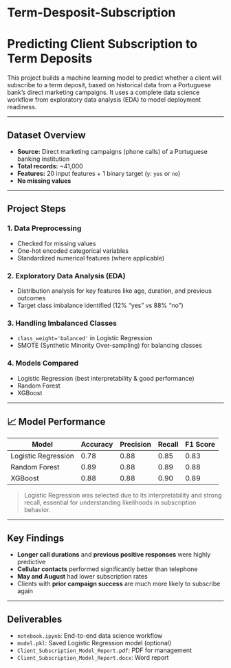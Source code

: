 # Term-Desposit-Subscription

# Predicting Client Subscription to Term Deposits

This project builds a machine learning model to predict whether a client will subscribe to a term deposit, based on historical data from a Portuguese bank’s direct marketing campaigns. It uses a complete data science workflow from exploratory data analysis (EDA) to model deployment readiness.

---

## Dataset Overview

- **Source:** Direct marketing campaigns (phone calls) of a Portuguese banking institution
- **Total records:** ~41,000
- **Features:** 20 input features + 1 binary target (`y`: `yes` or `no`)
- **No missing values**

---

## Project Steps

### 1. Data Preprocessing
- Checked for missing values
- One-hot encoded categorical variables
- Standardized numerical features (where applicable)

### 2. Exploratory Data Analysis (EDA)
- Distribution analysis for key features like age, duration, and previous outcomes
- Target class imbalance identified (12% “yes” vs 88% “no”)

### 3. Handling Imbalanced Classes
- `class_weight='balanced'` in Logistic Regression
- SMOTE (Synthetic Minority Over-sampling) for balancing classes

### 4. Models Compared
- Logistic Regression (best interpretability & good performance)
- Random Forest
- XGBoost

---

## 📈 Model Performance

| Model                | Accuracy | Precision | Recall | F1 Score |
|----------------------|----------|-----------|--------|----------|
| Logistic Regression  | 0.78     | 0.88      | 0.85   | 0.83     |
| Random Forest        | 0.89     | 0.88      | 0.89   | 0.88     |
| XGBoost              | 0.88     | 0.88      | 0.90   | 0.89     |

> Logistic Regression was selected due to its interpretability and strong recall, essential for understanding likelihoods in subscription behavior.

---

## Key Findings

- **Longer call durations** and **previous positive responses** were highly predictive
- **Cellular contacts** performed significantly better than telephone
- **May and August** had lower subscription rates
- Clients with **prior campaign success** are much more likely to subscribe again

---


## Deliverables

- `notebook.ipynb`: End-to-end data science workflow
- `model.pkl`: Saved Logistic Regression model (optional)
- `Client_Subscription_Model_Report.pdf`: PDF for management
- `Client_Subscription_Model_Report.docx`: Word report
